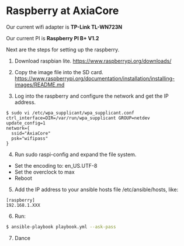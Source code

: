 # Raspberry at AxiaCore

Our current wifi adapter is **TP-Link TL-WN723N**

Our current PI is **Raspberry PI B+ V1.2**

Next are the steps for setting up the raspberry.

1. Download raspbian lite. https://www.raspberrypi.org/downloads/

2. Copy the image file into the SD card. https://www.raspberrypi.org/documentation/installation/installing-images/README.md

3. Log into the raspberry and configure the network and get the IP address.
  ```
  $ sudo vi /etc/wpa_supplicant/wpa_supplicant.conf
  ctrl_interface=DIR=/var/run/wpa_supplicant GROUP=netdev
  update_config=1
  network={
    ssid="AxiaCore"
    psk="wifipass"
  }
  ```

4. Run sudo raspi-config and expand the file system.
  - Set the encoding to: en_US.UTF-8
  - Set the overclock to max
  - Reboot

5. Add the IP address to your ansible hosts file /etc/ansible/hosts, like:
  ```
  [raspberry]
  192.168.1.XXX
  ```

6. Run:
  ```sh
  $ ansible-playbook playbook.yml --ask-pass
  ```

7. Dance
